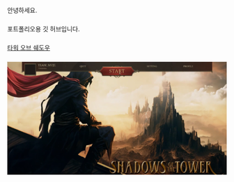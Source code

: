안녕하세요.
###
포트폴리오용 깃 허브입니다.
###
<a href="https://www.youtube.com/watch?v=pAdqJfbeLJE&t=225s">타워 오브 쉐도우
###
<a href="https://www.youtube.com/watch?v=pAdqJfbeLJE&t=225s"><img src="https://raw.githubusercontent.com/NickJeongWib/NickJeongWib/refs/heads/main/Images/Shadow_BG.png"  width="800"/></a>


